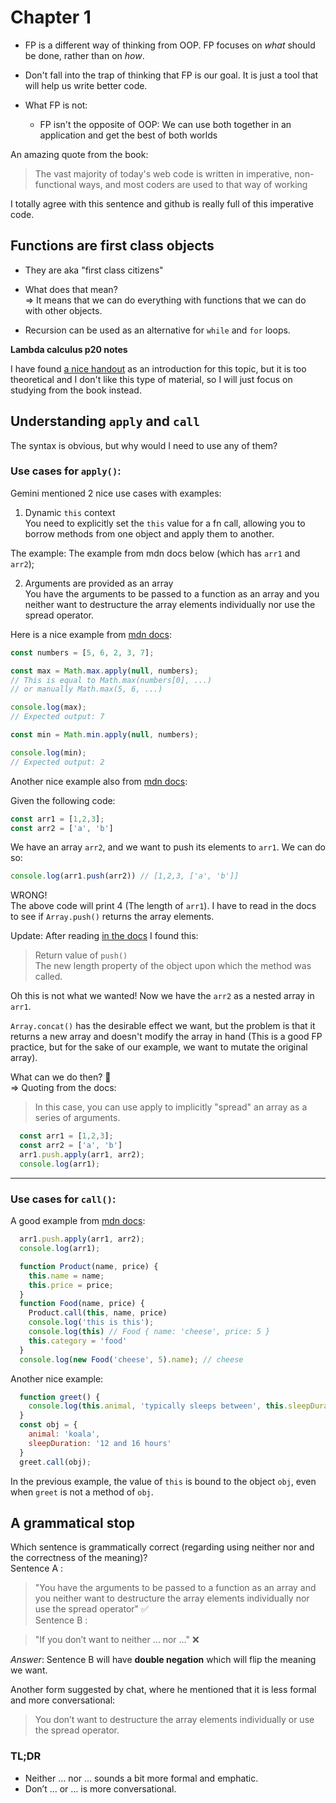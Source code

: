 # Chapter 1
- FP is a different way of thinking from OOP. FP focuses on *what* should be done, rather than on *how*.
- Don't fall into the trap of thinking that FP is our goal. It is just a tool that will help us write better code.

- What FP is not: 
  - FP isn't the opposite of OOP: We can use both together in an application and get the best of both worlds

An amazing quote from the book: 
> The vast majority of today's web code is written in imperative, non-functional ways, and most coders are used to that way of working

I totally agree with this sentence and github is really full of this imperative code.

## Functions are first class objects
- They are aka "first class citizens"
- What does that mean?  
=> It means that we can do everything with functions that we can do with other objects. 

- Recursion can be used as an alternative for `while` and `for` loops.


**Lambda calculus p20 notes**
<!-- to be written... -->
I have found [a nice handout](https://personal.utdallas.edu/~gupta/courses/apl/lambda.pdf) as an introduction for this topic, but it is too theoretical and I don't like this type of material, so I will just focus on studying from the book instead.

## Understanding `apply` and `call`
The syntax is obvious, but why would I need to use any of them?

### Use cases for `apply()`: 
Gemini mentioned 2 nice use cases with examples: 

1. Dynamic `this` context  
You need to explicitly set the `this` value for a fn call, allowing you to borrow methods from one object and apply them to another.

The example: The example from mdn docs below (which has `arr1` and `arr2`);


2. Arguments are provided as an array  
You have the arguments to be passed to a function as an array and you neither want to destructure the array elements individually nor use the spread operator. 

Here is a nice example from [mdn docs](https://developer.mozilla.org/en-US/docs/Web/JavaScript/Reference/Global_Objects/Function/apply): 
```js
const numbers = [5, 6, 2, 3, 7];

const max = Math.max.apply(null, numbers);
// This is equal to Math.max(numbers[0], ...)
// or manually Math.max(5, 6, ...)

console.log(max);
// Expected output: 7

const min = Math.min.apply(null, numbers);

console.log(min);
// Expected output: 2
```

Another nice example also from [mdn docs](https://developer.mozilla.org/en-US/docs/Web/JavaScript/Reference/Global_Objects/Function/apply#using_apply_to_append_an_array_to_another): 

Given the following code: 
```js
const arr1 = [1,2,3];
const arr2 = ['a', 'b']
```
We have an array `arr2`, and we want to push its elements to `arr1`.
We can do so: 
```js
console.log(arr1.push(arr2)) // [1,2,3, ['a', 'b']]
```
WRONG!  
  The above code will print 4 (The length of `arr1`). I have to read in the docs to see if `Array.push()` returns the array elements.

  Update: After reading [in the docs](https://developer.mozilla.org/en-US/docs/Web/JavaScript/Reference/Global_Objects/Array/push#return_value) I found this: 
  
> Return value of `push()`  
 The new length property of the object upon which the method was called.

Oh this is not what we wanted!
Now we have the `arr2` as a nested array in `arr1`.

`Array.concat()` has the desirable effect we want, but the problem is that it returns a new array and doesn't modify the array in hand (This is a good FP practice, but for the sake of our example, we want to mutate the original array).

What can we do then? 🤔  
=> Quoting from the docs: 
> In this case, you can use apply to implicitly "spread" an array as a series of arguments.
```js
  const arr1 = [1,2,3];
  const arr2 = ['a', 'b']
  arr1.push.apply(arr1, arr2);
  console.log(arr1);
```
_______
### Use cases for `call()`: 
A good example from [mdn docs](https://developer.mozilla.org/en-US/docs/Web/JavaScript/Reference/Global_Objects/Function/call#try_it): 
```js
  arr1.push.apply(arr1, arr2);
  console.log(arr1);

  function Product(name, price) {
    this.name = name;
    this.price = price;
  }
  function Food(name, price) {
    Product.call(this, name, price)
    console.log('this is this');
    console.log(this) // Food { name: 'cheese', price: 5 }
    this.category = 'food'
  }
  console.log(new Food('cheese', 5).name); // cheese
```
Another nice example: 
```js
  function greet() {
    console.log(this.animal, 'typically sleeps between', this.sleepDuration);
  }
  const obj = {
    animal: 'koala',
    sleepDuration: '12 and 16 hours'
  }
  greet.call(obj);
```
In the previous example, the value of `this` is bound to the object `obj`, even when `greet` is not a method of `obj`.
## A grammatical stop 
Which sentence is grammatically correct (regarding using neither nor and the correctness of the meaning)?  
Sentence A : 
>"You have the arguments to be passed to a function as an array and you neither want to destructure the array elements individually nor use the spread operator" ✅  
Sentence B :

>"If you don’t want to neither … nor …" ❌

*Answer*: Sentence B will have **double negation** which will flip the meaning we want.

Another form suggested by chat, where he mentioned that it is less formal and more conversational: 
> You don’t want to destructure the array elements individually or use the spread operator.

### TL;DR
- Neither … nor … sounds a bit more formal and emphatic.
- Don’t … or … is more conversational.
